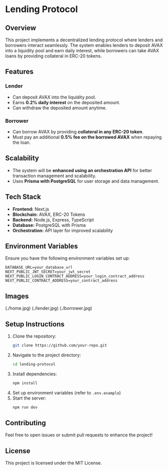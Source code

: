 # Lending Protocol

## Overview

This project implements a decentralized lending protocol where lenders and borrowers interact seamlessly. The system enables lenders to deposit AVAX into a liquidity pool and earn daily interest, while borrowers can take AVAX loans by providing collateral in ERC-20 tokens.

## Features

### Lender

- Can deposit AVAX into the liquidity pool.
- Earns **0.2% daily interest** on the deposited amount.
- Can withdraw the deposited amount anytime.

### Borrower

- Can borrow AVAX by providing **collateral in any ERC-20 token**.
- Must pay an additional **0.5% fee on the borrowed AVAX** when repaying the loan.

## Scalability

- The system will be **enhanced using an orchestration API** for better transaction management and scalability.
- Uses **Prisma with PostgreSQL** for user storage and data management.

## Tech Stack

- **Frontend:** Next.js
- **Blockchain:** AVAX, ERC-20 Tokens
- **Backend:** Node.js, Express, TypeScript
- **Database:** PostgreSQL with Prisma
- **Orchestration:** API layer for improved scalability

## Environment Variables

Ensure you have the following environment variables set up:

```
DATABASE_URL=your_database_url
NEXT_PUBLIC_JWT_SECRET=your_jwt_secret
NEXT_PUBLIC_LOGIN_CONTRACT_ADDRESS=your_login_contract_address
NEXT_PUBLIC_CONTRACT_ADDRESS=your_contract_address
```

## Images

(./home.jpg)
(./lender.jpg)
(./borrower.jpg)

## Setup Instructions

1. Clone the repository:
   ```sh
   git clone https://github.com/your-repo.git
   ```
2. Navigate to the project directory:
   ```sh
   cd lending-protocol
   ```
3. Install dependencies:
   ```sh
   npm install
   ```
4. Set up environment variables (refer to `.env.example`)
5. Start the server:
   ```sh
   npm run dev
   ```

## Contributing

Feel free to open issues or submit pull requests to enhance the project!

## License

This project is licensed under the MIT License.
